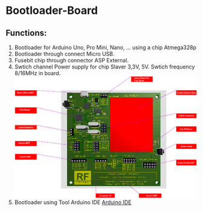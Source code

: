 # Bootloader-Board
## Functions:
1. Bootloader for Arduino Uno, Pro Mini, Nano, ... using a chip Atmega328p
2. Bootloader through connect Micro USB.
3. Fusebit chip through connector ASP External.
4. Swtich channel Power supply for chip Slaver 3,3V, 5V. Swtich frequency 8/16MHz in board.
![Board](https://github.com/RFThings/Bootloader-Board/blob/master/images/bootloader_changer.png)
5. Bootloader using Tool Arduino IDE [Arduino IDE](https://www.arduino.cc/en/Main/Software)
